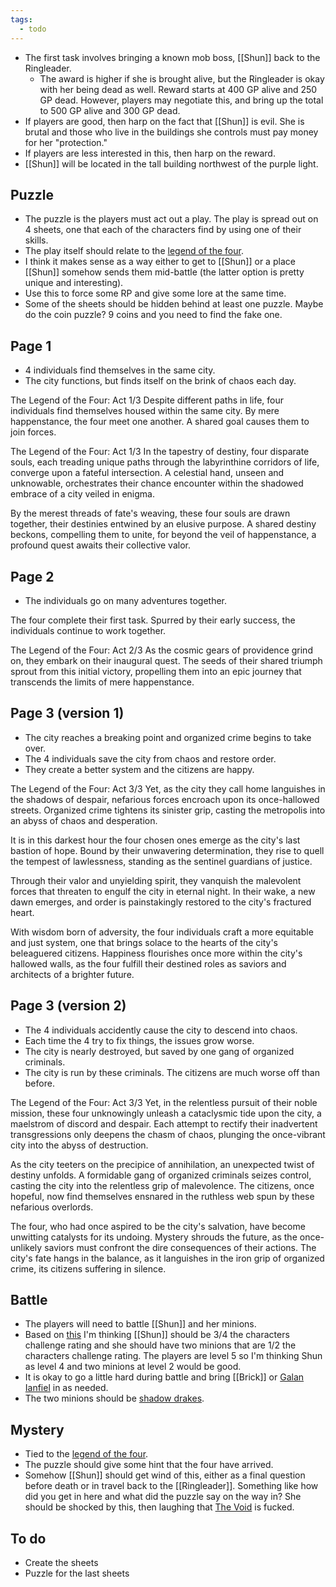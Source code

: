 ```yaml
---
tags:
  - todo
---
```


* The first task involves bringing a known mob boss, [[Shun]] back to the Ringleader.
	* The award is higher if she is brought alive, but the Ringleader is okay with her being dead as well. Reward starts at 400 GP alive and 250 GP dead. However, players may negotiate this, and bring up the total to 500 GP alive and 300 GP dead.
* If players are good, then harp on the fact that [[Shun]] is evil. She is brutal and those who live in the buildings she controls must pay money for her "protection."
* If players are less interested in this, then harp on the reward. 
* [[Shun]] will be located in the tall building northwest of the purple light.

## Puzzle
* The puzzle is the players must act out a play. The play is spread out on 4 sheets, one that each of the characters find by using one of their skills.
* The play itself should relate to the [legend of the four](Legend_of_the_four).
* I think it makes sense as a way either to get to [[Shun]] or a place [[Shun]] somehow sends them mid-battle (the latter option is pretty unique and interesting). 
* Use this to force some RP and give some lore at the same time.
* Some of the sheets should be hidden behind at least one puzzle. Maybe do the coin puzzle? 9 coins and you need to find the fake one.
## Page 1
* 4 individuals find themselves in the same city.
* The city functions, but finds itself on the brink of chaos each day.

The Legend of the Four: Act 1/3
Despite different paths in life, four individuals find themselves housed within the same city. By mere happenstance, the four meet one another. A shared goal causes them to join forces.

The Legend of the Four: Act 1/3
In the tapestry of destiny, four disparate souls, each treading unique paths through the labyrinthine corridors of life, converge upon a fateful intersection. A celestial hand, unseen and unknowable, orchestrates their chance encounter within the shadowed embrace of a city veiled in enigma.

By the merest threads of fate's weaving, these four souls are drawn together, their destinies entwined by an elusive purpose. A shared destiny beckons, compelling them to unite, for beyond the veil of happenstance, a profound quest awaits their collective valor.
## Page 2
* The individuals go on many adventures together.


The four complete their first task. Spurred by their early success, the individuals continue to work together. 

The Legend of the Four: Act 2/3
As the cosmic gears of providence grind on, they embark on their inaugural quest. The seeds of their shared triumph sprout from this initial victory, propelling them into an epic journey that transcends the limits of mere happenstance.

## Page 3 (version 1)
* The city reaches a breaking point and organized crime begins to take over.
* The 4 individuals save the city from chaos and restore order.
* They create a better system and the citizens are happy.

The Legend of the Four: Act 3/3
Yet, as the city they call home languishes in the shadows of despair, nefarious forces encroach upon its once-hallowed streets. Organized crime tightens its sinister grip, casting the metropolis into an abyss of chaos and desperation.

It is in this darkest hour the four chosen ones emerge as the city's last bastion of hope. Bound by their unwavering determination, they rise to quell the tempest of lawlessness, standing as the sentinel guardians of justice.

Through their valor and unyielding spirit, they vanquish the malevolent forces that threaten to engulf the city in eternal night. In their wake, a new dawn emerges, and order is painstakingly restored to the city's fractured heart.

With wisdom born of adversity, the four individuals craft a more equitable and just system, one that brings solace to the hearts of the city's beleaguered citizens. Happiness flourishes once more within the city's hallowed walls, as the four fulfill their destined roles as saviors and architects of a brighter future.

## Page 3 (version 2)
* The 4 individuals accidently cause the city to descend into chaos.
* Each time the 4 try to fix things, the issues grow worse.
* The city is nearly destroyed, but saved by one gang of organized criminals. 
* The city is run by these criminals. The citizens are much worse off than before.

The Legend of the Four: Act 3/3
Yet, in the relentless pursuit of their noble mission, these four unknowingly unleash a cataclysmic tide upon the city, a maelstrom of discord and despair. Each attempt to rectify their inadvertent transgressions only deepens the chasm of chaos, plunging the once-vibrant city into the abyss of destruction.

As the city teeters on the precipice of annihilation, an unexpected twist of destiny unfolds. A formidable gang of organized criminals seizes control, casting the city into the relentless grip of malevolence. The citizens, once hopeful, now find themselves ensnared in the ruthless web spun by these nefarious overlords.

The four, who had once aspired to be the city's salvation, have become unwitting catalysts for its undoing. Mystery shrouds the future, as the once-unlikely saviors must confront the dire consequences of their actions. The city's fate hangs in the balance, as it languishes in the iron grip of organized crime, its citizens suffering in silence.
## Battle
* The players will need to battle [[Shun]] and her minions. 
* Based on [this](https://www.dndbeyond.com/posts/194-a-new-dms-guide-for-building-combat-encounters) I'm thinking [[Shun]] should be 3/4 the characters challenge rating and she should have two minions that are 1/2 the characters challenge rating. The players are level 5 so I'm thinking Shun as level 4 and two minions at level 2 would be good.
* It is okay to go a little hard during battle and bring [[Brick]] or [Galan Ianfiel](Galan_Ianfiel) in as needed.
* The two minions should be [shadow drakes](https://2e.aonprd.com/Monsters.aspx?ID=640).

## Mystery
* Tied to the [legend of the four](Legend_of_the_four).
* The puzzle should give some hint that the four have arrived.
* Somehow [[Shun]] should get wind of this, either as a final question before death or in travel back to the [[Ringleader]]. Something like how did you get in here and what did the puzzle say on the way in? She should be shocked by this, then laughing that [The Void](The_Void) is fucked.

## To do

* Create the sheets
* Puzzle for the last sheets

